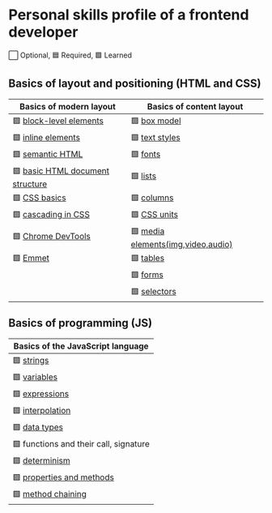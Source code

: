 [block-level elements]: https://ru.hexlet.io/courses/layout-designer-basics/lessons/block-model/theory_unit
[inline elements]: https://ru.hexlet.io/courses/layout-designer-basics/lessons/block-model/theory_unit
[semantic HTML]: https://ru.hexlet.io/courses/layout-designer-basics/lessons/semantic-html/theory_unit
[basic HTML document structure]: https://ru.hexlet.io/courses/layout-designer-basics/lessons/page-structure/theory_unit
[CSS basics]: https://ru.hexlet.io/courses/layout-designer-basics/lessons/css-intro/theory_unit
[cascading in CSS]: https://ru.hexlet.io/courses/layout-designer-basics/lessons/css-cascade/theory_unit
[Chrome DevTools]: https://ru.hexlet.io/courses/layout-designer-basics/lessons/devtools/theory_unit
[Emmet]: https://ru.hexlet.io/courses/layout-designer-basics/lessons/emmet/theory_unit

[box model]: https://ru.hexlet.io/courses/css-content/lessons/box-model/theory_unit
[text styles]: https://ru.hexlet.io/courses/css-content/lessons/text/theory_unit
[fonts]: https://ru.hexlet.io/courses/css-content/lessons/fonts/theory_unit
[lists]: https://ru.hexlet.io/courses/css-content/lessons/list/theory_unit
[columns]: https://ru.hexlet.io/courses/css-content/lessons/columns/theory_unit
[CSS Units]: https://ru.hexlet.io/courses/css-content/lessons/units/theory_unit
[media elements(img,video,audio)]: https://ru.hexlet.io/courses/css-content/lessons/media/theory_unit
[tables]: https://ru.hexlet.io/courses/css-content/lessons/table/theory_unit
[forms]: https://ru.hexlet.io/courses/css-content/lessons/forms/theory_unit
[selectors]: https://ru.hexlet.io/courses/css-content/lessons/selectors/theory_unit

[strings]: https://ru.hexlet.io/courses/js-basics/lessons/strings/theory_unit
[variables]: https://ru.hexlet.io/courses/js-basics/lessons/variables/theory_unit
[expressions]: https://ru.hexlet.io/courses/js-basics/lessons/variables-expression/theory_unit
[interpolation]: https://ru.hexlet.io/courses/js-basics/lessons/interpolation/theory_unit
[data types]: https://ru.hexlet.io/courses/js-basics/lessons/data-types/theory_unit
[determinism]: https://ru.hexlet.io/courses/js-basics/lessons/deterministic/theory_unit
[properties and methods]: https://ru.hexlet.io/courses/js-basics/lessons/properties-methods/theory_unit
[method chaining]: https://ru.hexlet.io/courses/js-basics/lessons/methods-chain/theory_unit


# Personal skills profile of a frontend developer

⬜ Optional, 🟦 Required, 🟩 Learned

## Basics of layout and positioning (HTML and CSS)

| Basics of modern layout| Basics of content layout|
|------------------------|-----------------------|
| 🟩 [block-level elements]| 🟩 [box model]          |
| 🟩 [inline elements]     | 🟩 [text styles]        |
| 🟩 [semantic HTML]       | 🟩 [fonts]              | 
| 🟩 [basic HTML document structure]| 🟩 [lists]     |
| 🟩 [CSS basics]          | 🟩 [columns]            |
| 🟩 [cascading in CSS]    | 🟩 [CSS units]          | 
| 🟩 [Chrome DevTools]     | 🟩 [media elements(img,video,audio)]| 
| 🟩 [Emmet]               | 🟩 [tables]                   |
|                          | 🟩 [forms]                   |
|                          | 🟩 [selectors]               |


## Basics of programming (JS)

| Basics of the JavaScript language|
|--------------------------------|
| 🟩 [strings]                   | 
| 🟩 [variables]                 | 
| 🟩 [expressions]               | 
| 🟩 [interpolation]             | 
| 🟩 [data types]                | 
| 🟩 functions and their call, signature|
| 🟩 [determinism]               |
| 🟩 [properties and methods]    | 
| 🟩 [method chaining]           | 
